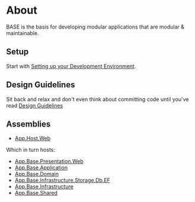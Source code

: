 # About

BASE is the basis for developing modular applications that are
modular & maintainable.

## Setup ##

Start with [Setting up your Development Environment](./21.Environments/11.Visual%20Studio/Configuration.md).

## Design Guidelines

Sit back and relax and don't even think about committing code until you've read 
[Design Guidelines](./Resources/Readme.Development.Guidelines.md)


## Assemblies ##

* [App.Host.Web](./App.Host.Web/README.md)

Which in turn hosts:

* [App.Base.Presentation.Web](./App.Host.Web/README.md)
* [App.Base.Application](./App.Base.Application/README.md)
* [App.Base.Domain](./App.Base.Domain/README.md)
* [App.Base.Infrastructure.Storage.Db.EF](./App.Base.Infrastructure.Storage.Db.EF/README.md)
* [App.Base.Infrastructure](./App.Base.Infrastructure/README.md)
* [App.Base.Shared](./App.Base.Shared/README.md)

